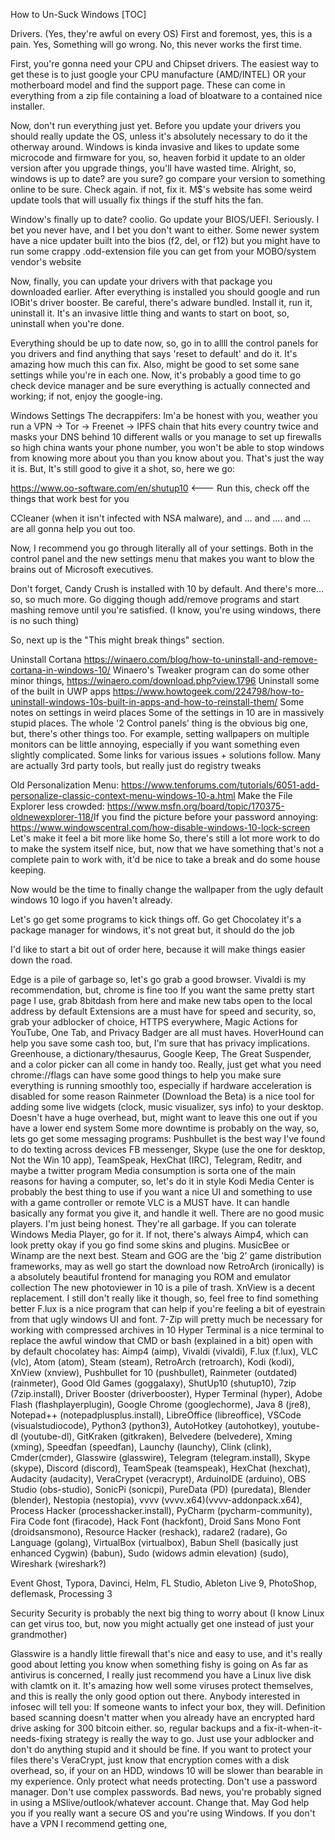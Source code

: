 How to Un-Suck Windows
[TOC]

Drivers. (Yes, they're awful on every OS)
First and foremost, yes, this is a pain. Yes, Something will go wrong. No, this never works the first time.

First, you're gonna need your CPU and Chipset drivers. The easiest way to get these is to just google your CPU manufacture (AMD/INTEL) OR your motherboard model and find the support page. These can come in everything from a zip file containing a load of bloatware to a contained nice installer.

Now, don't run everything just yet. Before you update your drivers you should really update the OS, unless it's absolutely necessary to do it the otherway around. Windows is kinda invasive and likes to update some microcode and firmware for you, so, heaven forbid it update to an older version after you upgrade things, you'll have wasted time. Alright, so, windows is up to date? are you sure? go compare your version to something online to be sure. Check again. if not, fix it. M$'s website has some weird update tools that will usually fix things if the stuff hits the fan.

Window's finally up to date? coolio. Go update your BIOS/UEFI. Seriously. I bet you never have, and I bet you don't want to either. Some newer system have a nice updater built into the bios (f2, del, or f12) but you might have to run some crappy .odd-extension file you can get from your MOBO/system vendor's website

Now, finally, you can update your drivers with that package you downloaded earlier. After everything is installed you should google and run IOBit's driver booster. Be careful, there's adware bundled. Install it, run it, uninstall it. It's an invasive little thing and wants to start on boot, so, uninstall when you're done.

Everything should be up to date now, so, go in to allll the control panels for you drivers and find anything that says 'reset to default' and do it. It's amazing how much this can fix. Also, might be good to set some sane settings while you're in each one. Now, it's probably a good time to go check device manager and be sure everything is actually connected and working; if not, enjoy the google-ing.

Windows Settings
The decrappifers:
Im'a be honest with you, weather you run a VPN -> Tor -> Freenet -> IPFS chain that hits every country twice and masks your DNS behind 10 different walls or you manage to set up firewalls so high china wants your phone number, you won't be able to stop windows from knowing more about you than you know about you. That's just the way it is. But, It's still good to give it a shot, so, here we go:

https://www.oo-software.com/en/shutup10 <--- Run this, check off the things that work best for you

CCleaner (when it isn't infected with NSA malware), and … and …. and … are all gonna help you out too.

Now, I recommend you go through literally all of your settings. Both in the control panel and the new settings menu that makes you want to blow the brains out of Microsoft executives.

Don't forget, Candy Crush is installed with 10 by default. And there's more… so, so much more. Go digging though add/remove programs and start mashing remove until you're satisfied. (I know, you're using windows, there is no such thing)

So, next up is the "This might break things" section.

Uninstall Cortana https://winaero.com/blog/how-to-uninstall-and-remove-cortana-in-windows-10/
Winaero's Tweaker program can do some other minor things, https://winaero.com/download.php?view.1796
Uninstall some of the built in UWP apps https://www.howtogeek.com/224798/how-to-uninstall-windows-10s-built-in-apps-and-how-to-reinstall-them/
Some notes on settings in weird places
Some of the settings in 10 are in massively stupid places. The whole '2 Control panels' thing is the obvious big one, but, there's other things too. For example, setting wallpapers on multiple monitors can be little annoying, especially if you want something even slightly complicated. Some links for various issues + solutions follow. Many are actually 3rd party tools, but really just do registry tweaks

Old Personalization Menu: https://www.tenforums.com/tutorials/6051-add-personalize-classic-context-menu-windows-10-a.html
Make the File Explorer less crowded: https://www.msfn.org/board/topic/170375-oldnewexplorer-118/
​
If you find the picture before your password annoying: https://www.windowscentral.com/how-disable-windows-10-lock-screen
Let's make it feel a bit more like home
So, there's still a lot more work to do to make the system itself nice, but, now that we have something that's not a complete pain to work with, it'd be nice to take a break and do some house keeping.

Now would be the time to finally change the wallpaper from the ugly default windows 10 logo if you haven't already.

Let's go get some programs to kick things off. Go get Chocolatey it's a package manager for windows, it's not great but, it should do the job

I'd like to start a bit out of order here, because it will make things easier down the road.

Edge is a pile of garbage so, let's go grab a good browser. Vivaldi is my recommendation, but, chrome is fine too
If you want the same pretty start page I use, grab 8bitdash from here and make new tabs open to the local address by default
Extensions are a must have for speed and security, so, grab your adblocker of choice, HTTPS everywhere, Magic Actions for YouTube, One Tab, and Privacy Badger are all must haves. HoverHound can help you save some cash too, but, I'm sure that has privacy implications. Greenhouse, a dictionary/thesaurus, Google Keep, The Great Suspender, and a color picker can all come in handy too. Really, just get what you need
chrome://flags can have some good things to help you make sure everything is running smoothly too, especially if hardware acceleration is disabled for some reason
Rainmeter (Download the Beta) is a nice tool for adding some live widgets (clock, music visualizer, sys info) to your desktop. Doesn't have a huge overhead, but, might want to leave this one out if you have a lower end system
Some more downtime is probably on the way, so, lets go get some messaging programs:
Pushbullet is the best way I've found to do texting across devices
FB messenger, Skype (use the one for desktop, Not the Win 10 app), TeamSpeak, HexChat (IRC), Telegram, Reditr, and maybe a twitter program
Media consumption is sorta one of the main reasons for having a computer, so, let's do it in style
Kodi Media Center is probably the best thing to use if you want a nice UI and something to use with a game controller or remote
VLC is a MUST have. It can handle basically any format you give it, and handle it well.
There are no good music players. I'm just being honest. They're all garbage. If you can tolerate Windows Media Player, go for it. If not, there's always Aimp4, which can look pretty okay if you go find some skins and plugins. MusicBee or Winamp are the next best.
Steam and GOG are the 'big 2' game distribution frameworks, may as well go start the download now
RetroArch (ironically) is a absolutely beautiful frontend for managing you ROM and emulator collection
The new photoviewer in 10 is a pile of trash. XnView is a decent replacement. I still don't really like it though, so, feel free to find something better
F.lux is a nice program that can help if you're feeling a bit of eyestrain from that ugly windows UI and font.
7-Zip will pretty much be necessary for working with compressed archives in 10
Hyper Terminal is a nice terminal to replace the awful window that CMD or bash (explained in a bit) open with by default
chocolatey has: Aimp4 (aimp), Vivaldi (vivaldi), F.lux (f.lux), VLC (vlc), Atom (atom), Steam (steam), RetroArch (retroarch), Kodi (kodi), XnView (xnview), Pushbullet for 10 (pushbullet), Rainmeter (outdated) (rainmeter), Good Old Games (goggalaxy), ShutUp10 (shutup10), 7zip (7zip.install), Driver Booster (driverbooster), Hyper Terminal (hyper), Adobe Flash (flashplayerplugin), Google Chrome (googlechorme), Java 8 (jre8), Notepad++ (notepadplusplus.install), LibreOffice (libreoffice), VSCode (visualstudiocode), Python3 (python3), AutoHotkey (autohotkey), youtube-dl (youtube-dl), GitKraken (gitkraken), Belvedere (belvedere), Xming (xming), Speedfan (speedfan), Launchy (launchy), Clink (clink), Cmder(cmder), Glasswire (glasswire), Telegram (telegram.install), Skype (skype), Discord (discord), TeamSpeak (teamspeak), HexChat (hexchat), Audacity (audacity), VeraCrypet (veracrypt), ArduinoIDE (arduino), OBS Studio (obs-studio), SonicPi (sonicpi), PureData (PD) (puredata), Blender (blender), Nestopia (nestopia), vvvv (vvvv.x64)(vvvv-addonpack.x64), Process Hacker (processhacker.install), PyCharm (pycharm-community), Fira Code font (firacode), Hack Font (hackfont), Droid Sans Mono Font (droidsansmono), Resource Hacker (reshack), radare2 (radare), Go Language (golang), VirtualBox (virtualbox), Babun Shell (basically just enhanced Cygwin) (babun), Sudo (widows admin elevation) (sudo), Wireshark (wireshark?)

Event Ghost, Typora, Davinci, Helm, FL Studio, Ableton Live 9, PhotoShop, deflemask, Processing 3

Security
Security is probably the next big thing to worry about (I know Linux can get virus too, but, now you might actually get one instead of just your grandmother)

Glasswire is a handly little firewall that's nice and easy to use, and it's really good about letting you know when something fishy is going on
As far as antivirus is concerned, I really just recommend you have a Linux live disk with clamtk on it. It's amazing how well some viruses protect themselves, and this is really the only good option out there. Anybody interested in infosec will tell you: If someone wants to infect your box, they will. Definition based scanning doesn't matter when you already have an encrypted hard drive asking for 300 bitcoin either. so, regular backups and a fix-it-when-it-needs-fixing strategy is really the way to go. Just use your adblocker and don't do anything stupid and it should be fine.
If you want to protect your files there's VeraCrypt, just know that encryption comes with a disk overhead, so, if your on an HDD, windows 10 will be slower than bearable in my experience. Only protect what needs protecting.
Don't use a password manager. Don't use complex passwords.
Bad news, you're probably signed in using a MSlive/outlook/whatever account. Change that.
May God help you if you really want a secure OS and you're using Windows.
If you don't have a VPN I recommend getting one,